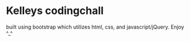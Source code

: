 # Kelleys codingchall

built using bootstrap which utilizes html, css, and javascript/jQuery. Enjoy ^_^
